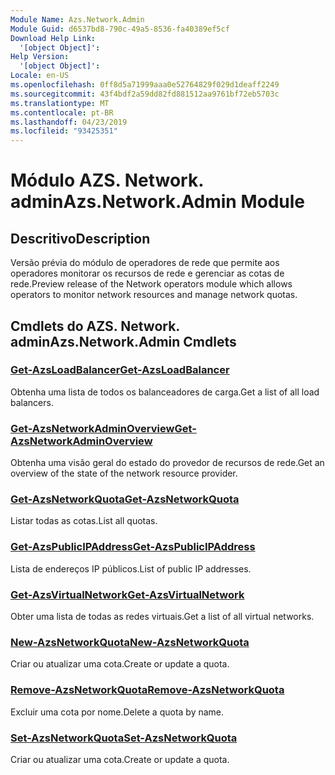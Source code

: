 ```yaml
---
Module Name: Azs.Network.Admin
Module Guid: d6537bd8-790c-49a5-8536-fa40389ef5cf
Download Help Link:
  '[object Object]': 
Help Version:
  '[object Object]': 
Locale: en-US
ms.openlocfilehash: 0ff8d5a71999aaa0e52764829f029d1deaff2249
ms.sourcegitcommit: 43f4bdf2a59dd82fd881512aa9761bf72eb5703c
ms.translationtype: MT
ms.contentlocale: pt-BR
ms.lasthandoff: 04/23/2019
ms.locfileid: "93425351"
---
```

# <span data-ttu-id="b610e-101">Módulo AZS. Network. admin</span><span class="sxs-lookup"><span data-stu-id="b610e-101">Azs.Network.Admin Module</span></span>
## <span data-ttu-id="b610e-102">Descritivo</span><span class="sxs-lookup"><span data-stu-id="b610e-102">Description</span></span>
<span data-ttu-id="b610e-103">Versão prévia do módulo de operadores de rede que permite aos operadores monitorar os recursos de rede e gerenciar as cotas de rede.</span><span class="sxs-lookup"><span data-stu-id="b610e-103">Preview release of the Network operators module which allows operators to monitor network resources and manage network quotas.</span></span>

## <span data-ttu-id="b610e-104">Cmdlets do AZS. Network. admin</span><span class="sxs-lookup"><span data-stu-id="b610e-104">Azs.Network.Admin Cmdlets</span></span>
### [<span data-ttu-id="b610e-105">Get-AzsLoadBalancer</span><span class="sxs-lookup"><span data-stu-id="b610e-105">Get-AzsLoadBalancer</span></span>](Get-AzsLoadBalancer.md)
<span data-ttu-id="b610e-106">Obtenha uma lista de todos os balanceadores de carga.</span><span class="sxs-lookup"><span data-stu-id="b610e-106">Get a list of all load balancers.</span></span>

### [<span data-ttu-id="b610e-107">Get-AzsNetworkAdminOverview</span><span class="sxs-lookup"><span data-stu-id="b610e-107">Get-AzsNetworkAdminOverview</span></span>](Get-AzsNetworkAdminOverview.md)
<span data-ttu-id="b610e-108">Obtenha uma visão geral do estado do provedor de recursos de rede.</span><span class="sxs-lookup"><span data-stu-id="b610e-108">Get an overview of the state of the network resource provider.</span></span>

### [<span data-ttu-id="b610e-109">Get-AzsNetworkQuota</span><span class="sxs-lookup"><span data-stu-id="b610e-109">Get-AzsNetworkQuota</span></span>](Get-AzsNetworkQuota.md)
<span data-ttu-id="b610e-110">Listar todas as cotas.</span><span class="sxs-lookup"><span data-stu-id="b610e-110">List all quotas.</span></span>

### [<span data-ttu-id="b610e-111">Get-AzsPublicIPAddress</span><span class="sxs-lookup"><span data-stu-id="b610e-111">Get-AzsPublicIPAddress</span></span>](Get-AzsPublicIPAddress.md)
<span data-ttu-id="b610e-112">Lista de endereços IP públicos.</span><span class="sxs-lookup"><span data-stu-id="b610e-112">List of public IP addresses.</span></span>

### [<span data-ttu-id="b610e-113">Get-AzsVirtualNetwork</span><span class="sxs-lookup"><span data-stu-id="b610e-113">Get-AzsVirtualNetwork</span></span>](Get-AzsVirtualNetwork.md)
<span data-ttu-id="b610e-114">Obter uma lista de todas as redes virtuais.</span><span class="sxs-lookup"><span data-stu-id="b610e-114">Get a list of all virtual networks.</span></span>

### [<span data-ttu-id="b610e-115">New-AzsNetworkQuota</span><span class="sxs-lookup"><span data-stu-id="b610e-115">New-AzsNetworkQuota</span></span>](New-AzsNetworkQuota.md)
<span data-ttu-id="b610e-116">Criar ou atualizar uma cota.</span><span class="sxs-lookup"><span data-stu-id="b610e-116">Create or update a quota.</span></span>

### [<span data-ttu-id="b610e-117">Remove-AzsNetworkQuota</span><span class="sxs-lookup"><span data-stu-id="b610e-117">Remove-AzsNetworkQuota</span></span>](Remove-AzsNetworkQuota.md)
<span data-ttu-id="b610e-118">Excluir uma cota por nome.</span><span class="sxs-lookup"><span data-stu-id="b610e-118">Delete a quota by name.</span></span>

### [<span data-ttu-id="b610e-119">Set-AzsNetworkQuota</span><span class="sxs-lookup"><span data-stu-id="b610e-119">Set-AzsNetworkQuota</span></span>](Set-AzsNetworkQuota.md)
<span data-ttu-id="b610e-120">Criar ou atualizar uma cota.</span><span class="sxs-lookup"><span data-stu-id="b610e-120">Create or update a quota.</span></span>

